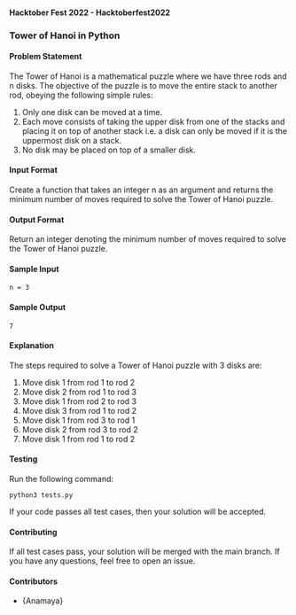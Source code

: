 #### Hacktober Fest 2022 - Hacktoberfest2022
### Tower of Hanoi in Python
#### Problem Statement
The Tower of Hanoi is a mathematical puzzle where we have three rods and n disks. The objective of the puzzle is to move the entire stack to another rod, obeying the following simple rules:
1. Only one disk can be moved at a time.
2. Each move consists of taking the upper disk from one of the stacks and placing it on top of another stack i.e. a disk can only be moved if it is the uppermost disk on a stack.
3. No disk may be placed on top of a smaller disk.
#### Input Format
Create a function that takes an integer n as an argument and returns the minimum number of moves required to solve the Tower of Hanoi puzzle.
#### Output Format
Return an integer denoting the minimum number of moves required to solve the Tower of Hanoi puzzle.
#### Sample Input
```
n = 3
```
#### Sample Output
```
7
```
#### Explanation
The steps required to solve a Tower of Hanoi puzzle with 3 disks are:
1. Move disk 1 from rod 1 to rod 2
2. Move disk 2 from rod 1 to rod 3
3. Move disk 1 from rod 2 to rod 3
4. Move disk 3 from rod 1 to rod 2
5. Move disk 1 from rod 3 to rod 1
6. Move disk 2 from rod 3 to rod 2
7. Move disk 1 from rod 1 to rod 2

#### Testing
Run the following command:
```
python3 tests.py
```
If your code passes all test cases, then your solution will be accepted.

#### Contributing
If all test cases pass, your solution will be merged with the main branch. If you have any questions, feel free to open an issue.

#### Contributors
- {Anamaya}